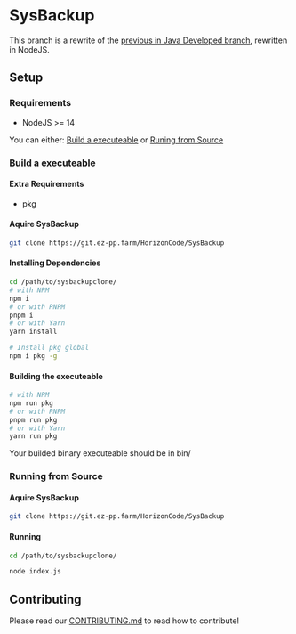 # SysBackup

This branch is a rewrite of the [previous in Java Developed branch](https://git.ez-pp.farm/HorizonCode/SysBackup/src/branch/archived), rewritten in NodeJS.

## Setup

### Requirements
- NodeJS >= 14

You can either: [Build a executeable](#build-a-executeable) or [Runing from Source](#running-from-source)

### Build a executeable

#### Extra Requirements
- pkg

#### Aquire SysBackup
```bash
git clone https://git.ez-pp.farm/HorizonCode/SysBackup
```

#### Installing Dependencies
```bash
cd /path/to/sysbackupclone/
# with NPM
npm i
# or with PNPM
pnpm i
# or with Yarn
yarn install

# Install pkg global
npm i pkg -g
```

#### Building the executeable
```bash
# with NPM
npm run pkg
# or with PNPM
pnpm run pkg
# or with Yarn
yarn run pkg
```

Your builded binary executeable should be in bin/

### Running from Source

#### Aquire SysBackup
```bash
git clone https://git.ez-pp.farm/HorizonCode/SysBackup
```

#### Running
```bash
cd /path/to/sysbackupclone/

node index.js
```


## Contributing
Please read our [CONTRIBUTING.md](https://git.ez-pp.farm/HorizonCode/SysBackup/src/branch/master/CONTRIBUTING.md) to read how to contribute!
